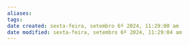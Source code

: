 ```yaml
---
aliases: 
tags: 
date created: sexta-feira, setembro 6º 2024, 11:29:00 am
date modified: sexta-feira, setembro 6º 2024, 11:29:04 am
---
```

